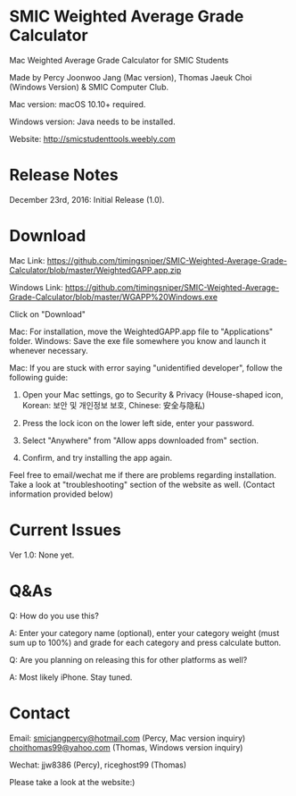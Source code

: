# SMIC Weighted Average Grade Calculator
Mac Weighted Average Grade Calculator for SMIC Students

Made by Percy Joonwoo Jang (Mac version), Thomas Jaeuk Choi (Windows Version) & SMIC Computer Club.

Mac version: macOS 10.10+ required.

Windows version: Java needs to be installed.

Website: http://smicstudenttools.weebly.com

# Release Notes
December 23rd, 2016: Initial Release (1.0).

# Download
Mac Link: https://github.com/timingsniper/SMIC-Weighted-Average-Grade-Calculator/blob/master/WeightedGAPP.app.zip

Windows Link: https://github.com/timingsniper/SMIC-Weighted-Average-Grade-Calculator/blob/master/WGAPP%20Windows.exe

Click on "Download"

Mac: For installation, move the WeightedGAPP.app file to "Applications" folder.
Windows: Save the exe file somewhere you know and launch it whenever necessary.

Mac: If you are stuck with error saying "unidentified developer", follow the following guide: 

1. Open your Mac settings, go to Security & Privacy (House-shaped icon, Korean: 보안 및 개인정보 보호, Chinese: 安全与隐私)

2. Press the lock icon on the lower left side, enter your password.

3. Select "Anywhere" from "Allow apps downloaded from" section.

4. Confirm, and try installing the app again.

Feel free to email/wechat me if there are problems regarding installation. Take a look at "troubleshooting" section of the website as well. (Contact information provided below)

# Current Issues
Ver 1.0: None yet.

# Q&As
Q: How do you use this?

A: Enter your category name (optional), enter your category weight (must sum up to 100%) and grade for each category and press calculate button.

Q: Are you planning on releasing this for other platforms as well?

A: Most likely iPhone. Stay tuned.

# Contact
Email: smicjangpercy@hotmail.com (Percy, Mac version inquiry)
choithomas99@yahoo.com (Thomas, Windows version inquiry)

Wechat: jjw8386 (Percy), riceghost99 (Thomas)

Please take a look at the website:)
